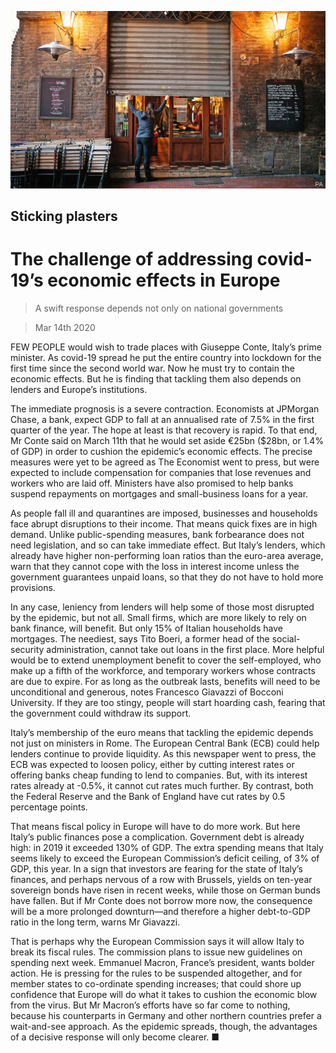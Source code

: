 ![](./images/20200314_FNP004_0.jpg)

## Sticking plasters

# The challenge of addressing covid-19’s economic effects in Europe

> A swift response depends not only on national governments

> Mar 14th 2020

FEW PEOPLE would wish to trade places with Giuseppe Conte, Italy’s prime minister. As covid-19 spread he put the entire country into lockdown for the first time since the second world war. Now he must try to contain the economic effects. But he is finding that tackling them also depends on lenders and Europe’s institutions.

The immediate prognosis is a severe contraction. Economists at JPMorgan Chase, a bank, expect GDP to fall at an annualised rate of 7.5% in the first quarter of the year. The hope at least is that recovery is rapid. To that end, Mr Conte said on March 11th that he would set aside €25bn ($28bn, or 1.4% of GDP) in order to cushion the epidemic’s economic effects. The precise measures were yet to be agreed as The Economist went to press, but were expected to include compensation for companies that lose revenues and workers who are laid off. Ministers have also promised to help banks suspend repayments on mortgages and small-business loans for a year.

As people fall ill and quarantines are imposed, businesses and households face abrupt disruptions to their income. That means quick fixes are in high demand. Unlike public-spending measures, bank forbearance does not need legislation, and so can take immediate effect. But Italy’s lenders, which already have higher non-performing loan ratios than the euro-area average, warn that they cannot cope with the loss in interest income unless the government guarantees unpaid loans, so that they do not have to hold more provisions.

In any case, leniency from lenders will help some of those most disrupted by the epidemic, but not all. Small firms, which are more likely to rely on bank finance, will benefit. But only 15% of Italian households have mortgages. The neediest, says Tito Boeri, a former head of the social-security administration, cannot take out loans in the first place. More helpful would be to extend unemployment benefit to cover the self-employed, who make up a fifth of the workforce, and temporary workers whose contracts are due to expire. For as long as the outbreak lasts, benefits will need to be unconditional and generous, notes Francesco Giavazzi of Bocconi University. If they are too stingy, people will start hoarding cash, fearing that the government could withdraw its support.

Italy’s membership of the euro means that tackling the epidemic depends not just on ministers in Rome. The European Central Bank (ECB) could help lenders continue to provide liquidity. As this newspaper went to press, the ECB was expected to loosen policy, either by cutting interest rates or offering banks cheap funding to lend to companies. But, with its interest rates already at -0.5%, it cannot cut rates much further. By contrast, both the Federal Reserve and the Bank of England have cut rates by 0.5 percentage points.

That means fiscal policy in Europe will have to do more work. But here Italy’s public finances pose a complication. Government debt is already high: in 2019 it exceeded 130% of GDP. The extra spending means that Italy seems likely to exceed the European Commission’s deficit ceiling, of 3% of GDP, this year. In a sign that investors are fearing for the state of Italy’s finances, and perhaps nervous of a row with Brussels, yields on ten-year sovereign bonds have risen in recent weeks, while those on German bunds have fallen. But if Mr Conte does not borrow more now, the consequence will be a more prolonged downturn—and therefore a higher debt-to-GDP ratio in the long term, warns Mr Giavazzi.

That is perhaps why the European Commission says it will allow Italy to break its fiscal rules. The commission plans to issue new guidelines on spending next week. Emmanuel Macron, France’s president, wants bolder action. He is pressing for the rules to be suspended altogether, and for member states to co-ordinate spending increases; that could shore up confidence that Europe will do what it takes to cushion the economic blow from the virus. But Mr Macron’s efforts have so far come to nothing, because his counterparts in Germany and other northern countries prefer a wait-and-see approach. As the epidemic spreads, though, the advantages of a decisive response will only become clearer. ■